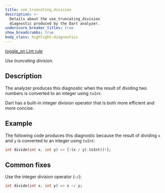 ```yaml
---
title: use_truncating_division
description: >-
  Details about the use_truncating_division
  diagnostic produced by the Dart analyzer.
underscore_breaker_titles: true
show_breadcrumbs: true
body_class: highlight-diagnostics
---
```


<div class="tags">
  <a class="tag-label"
      href="/tools/linter-rules/use_truncating_division"
      title="Learn about the lint rule that enables this diagnostic."
      aria-label="Learn about the lint rule that enables this diagnostic."
      target="_blank">
    <span class="material-symbols" aria-hidden="true">toggle_on</span>
    <span>Lint rule</span>
  </a>
</div>

_Use truncating division._

## Description

The analyzer produces this diagnostic when the result of dividing two
numbers is converted to an integer using `toInt`.

Dart has a built-in integer division operator that is both more efficient
and more concise.

## Example

The following code produces this diagnostic because the result of dividing
`x` and `y` is converted to an integer using `toInt`:

```dart
int divide(int x, int y) => [!(x / y).toInt()!];
```

## Common fixes

Use the integer division operator (`~/`):

```dart
int divide(int x, int y) => x ~/ y;
```
